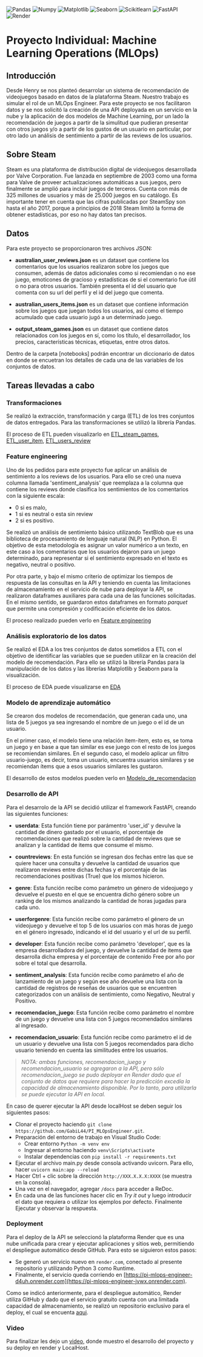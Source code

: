![Pandas](https://img.shields.io/badge/-Pandas-333333?style=flat&logo=pandas)
![Numpy](https://img.shields.io/badge/-Numpy-333333?style=flat&logo=numpy)
![Matplotlib](https://img.shields.io/badge/-Matplotlib-333333?style=flat&logo=matplotlib)
![Seaborn](https://img.shields.io/badge/-Seaborn-333333?style=flat&logo=seaborn)
![Scikitlearn](https://img.shields.io/badge/-Scikitlearn-333333?style=flat&logo=scikitlearn)
![FastAPI](https://img.shields.io/badge/-FastAPI-333333?style=flat&logo=fastapi)
![Render](https://img.shields.io/badge/-Render-333333?style=flat&logo=render)

# Proyecto Individual: Machine Learning Operations (MLOps)

## Introducción

Desde Henry se nos planteó desarrolar un sistema de recomendación de videojuegos basado en datos de la plataforma Steam. Nuestro trabajo es simular el rol de un MLOps Engineer. 
Para este proyecto se nos facilitaron datos y se nos solicitó la creación de una API deployada en un servicio en la nube y la aplicación de dos modelos de Machine Learning, por un lado la recomendación de juegos a partir de la simulitud que pudieran presentar con otros juegos y/o a partir de los gustos de un usuario en particular, por otro lado un análisis de sentimiento a partir de las reviews de los usuarios.

## Sobre Steam

Steam es una plataforma de distribución digital de videojuegos desarrollada por Valve Corporation. Fue lanzada en septiembre de 2003 como una forma para Valve de proveer actualizaciones automáticas a sus juegos, pero finalmente se amplió para incluir juegos de terceros. Cuenta con más de 325 millones de usuarios y más de 25.000 juegos en su catálogo. Es importante tener en cuenta que las cifras publicadas por SteamSpy son hasta el año 2017, porque a principios de 2018 Steam limitó la forma de obtener estadísticas, por eso no hay datos tan precisos.

## Datos

Para este proyecto se proporcionaron tres archivos JSON:

* **australian_user_reviews.json** es un dataset que contiene los comentarios que los usuarios realizaron sobre los juegos que consumen, además de datos adicionales como si recomiendan o no ese juego, emoticones de gracioso y estadísticas de si el comentario fue útil o no para otros usuarios. También presenta el id del usuario que comenta con su url del perfil y el id del juego que comenta.

* **australian_users_items.json** es un dataset que contiene información sobre los juegos que juegan todos los usuarios, así como el tiempo acumulado que cada usuario jugó a un determinado juego.

* **output_steam_games.json** es un dataset que contiene datos relacionados con los juegos en sí, como los título, el desarrollador, los precios, características técnicas, etiquetas, entre otros datos.

Dentro de la carpeta [notebooks] podrán encontrar un diccionario de datos en donde se encuetran los detalles de cada una de las variables de los conjuntos de datos.

## Tareas llevadas a cabo

### Transformaciones

Se realizó la extracción, transformación y carga (ETL) de los tres conjuntos de datos entregados. Para las transformaciones se utilizó la librería Pandas.

El proceso de ETL pueden visualizarlo en [ETL_steam_games](https://github.com/GabiL44/PI_MLOpsEngineer/blob/main/notebooks/ETL_steam_games.ipynb), [ETL_user_item](https://github.com/GabiL44/PI_MLOpsEngineer/blob/main/notebooks/ETL_user_item.ipynb), [ETL_users_review](https://github.com/GabiL44/PI_MLOpsEngineer/blob/main/notebooks/ETL_users_review.ipynb)


### Feature engineering

Uno de los pedidos para este proyecto fue aplicar un análisis de sentimiento a los reviews de los usuarios. Para ello se creó una nueva columna llamada 'sentiment_analysis' que reemplaza a la columna que contiene los reviews donde clasifica los sentimientos de los comentarios con la siguiente escala:

* 0 si es malo,
* 1 si es neutral o esta sin review
* 2 si es positivo.

Se realizó un análisis de sentimiento básico utilizando TextBlob que es una biblioteca de procesamiento de lenguaje natural (NLP) en Python. El objetivo de esta metodología es asignar un valor numérico a un texto, en este caso a los comentarios que los usuarios dejaron para un juego determinado, para representar si el sentimiento expresado en el texto es negativo, neutral o positivo. 

Por otra parte, y bajo el mismo criterio de optimizar los tiempos de respuesta de las consultas en la API y teniendo en cuenta las limitaciones de almacenamiento en el servicio de nube para deployar la API, se realizaron dataframes auxiliares para cada una de las funciones solicitadas. En el mismo sentido, se guardaron estos dataframes en formato *parquet* que permite una compresión y codificación eficiente de los datos.

El proceso realizado pueden verlo en [Feature engineering](https://github.com/GabiL44/PI_MLOpsEngineer/blob/main/notebooks/Feature_Engineering.ipynb)

### Análisis exploratorio de los datos

Se realizó el EDA a los tres conjuntos de datos sometidos a ETL con el objetivo de identificar las variables que se pueden utilizar en la creación del modelo de recomendación. Para ello se utilizó la librería Pandas para la manipulación de los datos y las librerías Matplotlib y Seaborn para la visualización.

El proceso de EDA puede visualizarse en [EDA](https://github.com/GabiL44/PI_MLOpsEngineer/blob/main/notebooks/EDA.ipynb)

### Modelo de aprendizaje automático

Se crearon dos modelos de recomendación, que generan cada uno, una lista de 5 juegos ya sea ingresando el nombre de un juego o el id de un usuario.

En el primer caso, el modelo tiene una relación ítem-ítem, esto es, se toma un juego y en base a que tan similar es ese juego con el resto de los juegos se recomiendan similares. En el segundo caso, el modelo aplicar un filtro usuario-juego, es decir, toma un usuario, encuentra usuarios similares y se recomiendan ítems que a esos usuarios similares les gustaron.

El desarrollo de estos modelos pueden verlo en [Modelo_de_recomendacion](https://github.com/GabiL44/PI_MLOpsEngineer/blob/main/notebooks/Modelo_recomendacion.ipynb)

### Desarrollo de API

Para el desarrolo de la API se decidió utilizar el framework FastAPI, creando las siguientes funciones:

* **userdata**: Esta función tiene por parámentro 'user_id' y devulve la cantidad de dinero gastado por el usuario, el porcentaje de recomendaciones que realizó sobre la cantidad de reviews que se analizan y la cantidad de items que consume el mismo.

* **countreviews**: En esta función se ingresan dos fechas entre las que se quiere hacer una consulta y devuelve la cantidad de usuarios que realizaron reviews entre dichas fechas y el porcentaje de las recomendaciones positivas (True) que los mismos hicieron.

* **genre**: Esta función recibe como parámetro un género de videojuego y devuelve el puesto en el que se encuentra dicho género sobre un ranking de los mismos analizando la cantidad de horas jugadas para cada uno.

* **userforgenre**: Esta función recibe como parámetro el género de un videojuego y devuelve el top 5 de los usuarios con más horas de juego en el género ingresado, indicando el id del usuario y el url de su perfil.

* **developer**: Esta función recibe como parámetro 'developer', que es la empresa desarrolladora del juego, y devuelve la cantidad de items que desarrolla dicha empresa y el porcentaje de contenido Free por año por sobre el total que desarrolla.

* **sentiment_analysis**: Esta función recibe como parámetro el año de lanzamiento de un juego y según ese año devuelve una lista con la cantidad de registros de reseñas de usuarios que se encuentren categorizados con un análisis de sentimiento, como Negativo, Neutral y Positivo.

* **recomendacion_juego**: Esta función recibe como parámetro el nombre de un juego y devuelve una lista con 5 juegos recomendados similares al ingresado.

* **recomendacion_usuario**: Esta función recibe como parámetro el id de un usuario y devuelve una lista con 5 juegos recomendados para dicho usuario teniendo en cuenta las similitudes entre los usuarios.

> *NOTA: ambas funciones, recomendacion_juego y recomendacion_usuario se agregaron a la API, pero sólo recomendacion_juego se pudo deployar en Render dado que el conjunto de datos que requiere para hacer la predicción excedía la capacidad de almacenamiento disponible. Por lo tanto, para utilizarla se puede ejecutar la API en local.*


En caso de querer ejecutar la API desde localHost se deben seguir los siguientes pasos:

- Clonar el proyecto haciendo `git clone https://github.com/GabiL44/PI_MLOpsEngineer.git`.
- Preparación del entorno de trabajo en Visual Studio Code:
    * Crear entorno `Python -m venv env`
    * Ingresar al entorno haciendo `venv\Scripts\activate`
    * Instalar dependencias con `pip install -r requirements.txt`
- Ejecutar el archivo main.py desde consola activando uvicorn. Para ello, hacer `uvicorn main:app --reload`
- Hacer Ctrl + clic sobre la dirección `http://XXX.X.X.X:XXXX` (se muestra en la consola).
- Una vez en el navegador, agregar `/docs` para acceder a ReDoc.
- En cada una de las funciones hacer clic en *Try it out* y luego introducir el dato que requiera o utilizar los ejemplos por defecto. Finalmente Ejecutar y observar la respuesta.

### Deployment

Para el deploy de la API se seleccionó la plataforma Render que es una nube unificada para crear y ejecutar aplicaciones y sitios web, permitiendo el despliegue automático desde GitHub. Para esto se siguieron estos pasos:

- Se generó un servicio nuevo  en `render.com`, conectado al presente repositorio y utilizando Python 3 como Runtime.
- Finalmente, el servicio queda corriendo en [https://pi-mlops-engineer-d4uh.onrender.com](https://pi-mlops-engineer-jvwx.onrender.com).

Como se indicó anteriormente, para el despliegue automático, Render utiliza GitHub y dado que el servicio gratuito cuenta con una limitada capacidad de almacenamiento, se realizó un repositorio exclusivo para el deploy, el cual se encuenta [aqui](https://github.com/GabiL44/PI_MLOps_render_deploy).


### Video
Para finalizar les dejo un [video](https://drive.google.com/file/d/1L0wB15r6YF-t12cApTeIufl-H3WCjuOg/view?usp=sharing), donde muestro el desarrollo del proyecto y su deploy en render y LocalHost.

